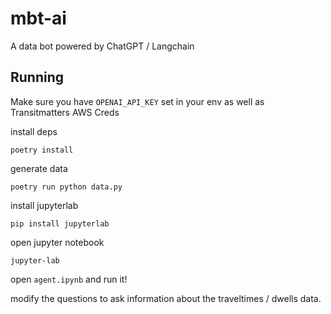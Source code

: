 # mbt-ai
A data bot powered by ChatGPT / Langchain

## Running
Make sure you have `OPENAI_API_KEY` set in your env as well as Transitmatters AWS Creds

install deps
```
poetry install
```

generate data
```
poetry run python data.py
```

install jupyterlab
```
pip install jupyterlab
```

open jupyter notebook
```
jupyter-lab
```

open `agent.ipynb` and run it!

modify the questions to ask information about the traveltimes / dwells data.

